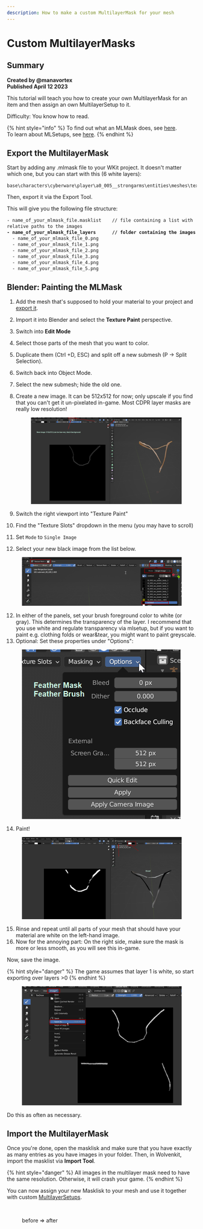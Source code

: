 ```yaml
---
description: How to make a custom MultilayerMask for your mesh
---
```


# Custom MultilayerMasks

## Summary <a href="#summary" id="summary"></a>

**Created by @manavortex**\
**Published April 12 2023**

This tutorial will teach you how to create your own MultilayerMask for an item and then assign an own MultilayerSetup to it.&#x20;

Difficulty: You know how to read.

{% hint style="info" %}
To find out what an MLMask does, see [here](../modding-cyberpunk-2077/materials-how-to-configure-them/multilayered.md#what-is-the-mlmask). \
To learn about MLSetups, see [here](../modding-cyberpunk-2077/materials-how-to-configure-them/multilayered.md#what-is-the-mlsetup).
{% endhint %}

## Export the MultilayerMask

Start by adding any .mlmask file to your WKit project. It doesn't matter which one, but you can start with this (6 white layers):

```
base\characters\cyberware\player\a0_005__strongarms\entities\meshes\textures\white.mlmask
```

Then, export it via the Export Tool.&#x20;

This will give you the following file structure:

<pre><code>- name_of_your_mlmask_file.masklist    // file containing a list with relative paths to the images
<strong>- name_of_your_mlmask_file_layers      // folder containing the images 
</strong>  - name_of_your_mlmask_file_0.png
  - name_of_your_mlmask_file_1.png
  - name_of_your_mlmask_file_2.png
  - name_of_your_mlmask_file_3.png
  - name_of_your_mlmask_file_4.png
  - name_of_your_mlmask_file_5.png
</code></pre>

## Blender: Painting the MLMask



1. Add the mesh that's supposed to hold your material to your project and [export it](../3d-modelling/exporting-and-importing-meshes.md#exporting-the-mesh).&#x20;
2. Import it into Blender and select the **Texture Paint** perspective.
3. Switch into **Edit Mode**&#x20;
4. Select those parts of the mesh that you want to color.&#x20;
5. Duplicate them (Ctrl +D, ESC) and split off a new submesh (P -> Split Selection).
6. Switch back into Object Mode.&#x20;
7. Select the new submesh; hide the old one.
8.  Create a new image. It can be 512x512 for now; only upscale if you find that you can't get it un-pixelated in-game. Most CDPR layer masks are really low resolution!

    <figure><img src="../../.gitbook/assets/custom_mlmask_1.png" alt=""><figcaption></figcaption></figure>
9. Switch the right viewport into "Texture Paint"
10. Find the "Texture Slots" dropdown in the menu (you may have to scroll)
11. Set `Mode` to `Single Image`
12. Select your new black image from the list below.

<figure><img src="../../.gitbook/assets/custom_mlmask_2.png" alt=""><figcaption></figcaption></figure>

12. In either of the panels, set your brush foreground color to white (or gray). This determines the transparency of the layer. I recommend that you use white and regulate transparency via mlsetup, but if you want to paint e.g. clothing folds or wear\&tear, you might want to paint greyscale.
13. Optional: Set these properties under "Options":

<figure><img src="../../.gitbook/assets/custom_mlmask_feather.png" alt=""><figcaption></figcaption></figure>

14. Paint!

<figure><img src="../../.gitbook/assets/custom_mlmask_3.png" alt=""><figcaption></figcaption></figure>

15. Rinse and repeat until all parts of your mesh that should have your material are white on the left-hand image.&#x20;
16. Now for the annoying part: On the right side, make sure the mask is more or less smooth, as you will see this in-game.

Now, save the image.

{% hint style="danger" %}
The game assumes that layer 1 is white, so start exporting over layers >0
{% endhint %}

<figure><img src="../../.gitbook/assets/2023-04-12 20_54_54-Blender.png" alt=""><figcaption></figcaption></figure>

Do this as often as necessary.&#x20;

## Import the MultilayerMask

Once you're done, open the masklisk and make sure that you have exactly as many entries as you have images in your folder. Then, in Wolvenkit, import the masklist via **Import Tool**.

{% hint style="danger" %}
All images in the multilayer mask need to have the same resolution. Otherwise, it will crash your game.
{% endhint %}

You can now assign your new Masklisk to your mesh and use it together with custom [MultilayerSetups](../modding-cyberpunk-2077/materials-how-to-configure-them/multilayered.md#what-is-the-mlsetup).&#x20;

<figure><img src="../../.gitbook/assets/mlsetup_before_after.png" alt=""><figcaption><p>before => after</p></figcaption></figure>

